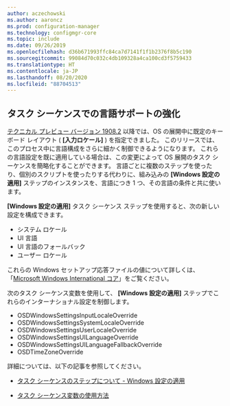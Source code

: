 ```yaml
---
author: aczechowski
ms.author: aaroncz
ms.prod: configuration-manager
ms.technology: configmgr-core
ms.topic: include
ms.date: 09/26/2019
ms.openlocfilehash: d36b671993ffc84ca7d7141f1f1b2376f8b5c190
ms.sourcegitcommit: 99084d70c032c4db109328a4ca100cd3f5759433
ms.translationtype: HT
ms.contentlocale: ja-JP
ms.lasthandoff: 08/20/2020
ms.locfileid: "88704513"
---
```

## <a name="improved-language-support-in-task-sequence"></a><a name="bkmk_osd"></a> タスク シーケンスでの言語サポートの強化

<!--5411057-->

[テクニカル プレビュー バージョン 1908.2](../../technical-preview-1908-2.md#bkmk_osd) 以降では、OS の展開中に既定のキーボード レイアウト ( **[入力ロケール]** ) を指定できました。 このリリースでは、このプロセス中に言語構成をさらに細かく制御できるようになります。 これらの言語設定を既に適用している場合は、この変更によって OS 展開のタスク シーケンスを簡略化することができます。 言語ごとに複数のステップを使ったり、個別のスクリプトを使ったりする代わりに、組み込みの **[Windows 設定の適用]** ステップのインスタンスを、言語につき 1 つ、その言語の条件と共に使います。

**[Windows 設定の適用]** タスク シーケンス ステップを使用すると、次の新しい設定を構成できます。

- システム ロケール
- UI 言語
- UI 言語のフォールバック
- ユーザー ロケール

これらの Windows セットアップ応答ファイルの値について詳しくは、「[Microsoft Windows International コア](/windows-hardware/customize/desktop/unattend/microsoft-windows-international-core)」をご覧ください。

次のタスク シーケンス変数を使用して、 **[Windows 設定の適用]** ステップでこれらのインターナショナル設定を制御します。

- OSDWindowsSettingsInputLocaleOverride
- OSDWindowsSettingsSystemLocaleOverride
- OSDWindowsSettingsUserLocaleOverride
- OSDWindowsSettingsUILanguageOverride
- OSDWindowsSettingsUILanguageFallbackOverride
- OSDTimeZoneOverride

詳細については、以下の記事を参照してください。

- [タスク シーケンスのステップについて - Windows 設定の適用](../../../../../osd/understand/task-sequence-steps.md#BKMK_ApplyWindowsSettings)

- [タスク シーケンス変数の使用方法](../../../../../osd/understand/using-task-sequence-variables.md)